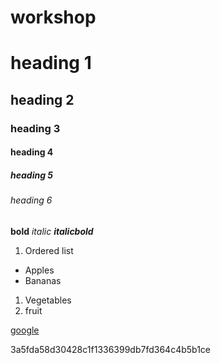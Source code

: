 # workshop
# heading 1

## heading 2

### heading 3
#### heading 4
##### heading 5
###### heading 6

**bold**
*italic*
***italicbold***

1. Ordered list

- Apples
- Bananas
1. Vegetables
2. fruit

[google](https://www.google.com/)

3a5fda58d30428c1f1336399db7fd364c4b5b1ce 
